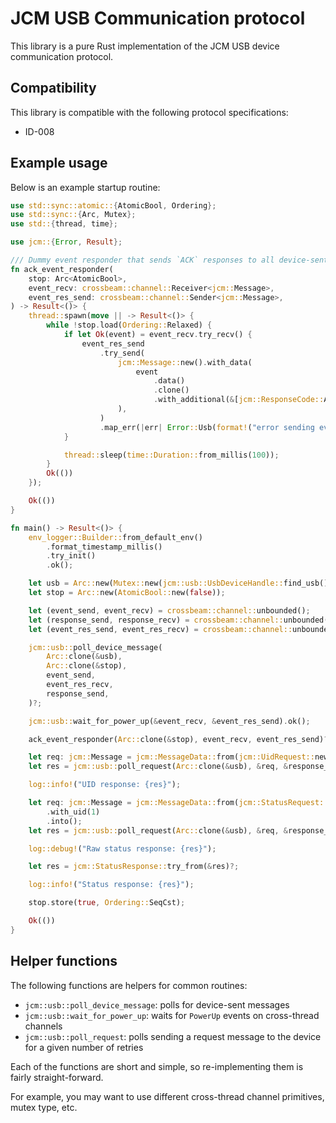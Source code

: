 # JCM USB Communication protocol

This library is a pure Rust implementation of the JCM USB device communication protocol.

## Compatibility

This library is compatible with the following protocol specifications:

- ID-008

## Example usage

Below is an example startup routine:

```rust
use std::sync::atomic::{AtomicBool, Ordering};
use std::sync::{Arc, Mutex};
use std::{thread, time};

use jcm::{Error, Result};

/// Dummy event responder that sends `ACK` responses to all device-sent events.
fn ack_event_responder(
    stop: Arc<AtomicBool>,
    event_recv: crossbeam::channel::Receiver<jcm::Message>,
    event_res_send: crossbeam::channel::Sender<jcm::Message>,
) -> Result<()> {
    thread::spawn(move || -> Result<()> {
        while !stop.load(Ordering::Relaxed) {
            if let Ok(event) = event_recv.try_recv() {
                event_res_send
                    .try_send(
                        jcm::Message::new().with_data(
                            event
                                .data()
                                .clone()
                                .with_additional(&[jcm::ResponseCode::Ack.into()]),
                        ),
                    )
                    .map_err(|err| Error::Usb(format!("error sending event response: {err}")))?;
            }

            thread::sleep(time::Duration::from_millis(100));
        }
        Ok(())
    });

    Ok(())
}

fn main() -> Result<()> {
    env_logger::Builder::from_default_env()
        .format_timestamp_millis()
        .try_init()
        .ok();

    let usb = Arc::new(Mutex::new(jcm::usb::UsbDeviceHandle::find_usb()?));
    let stop = Arc::new(AtomicBool::new(false));

    let (event_send, event_recv) = crossbeam::channel::unbounded();
    let (response_send, response_recv) = crossbeam::channel::unbounded();
    let (event_res_send, event_res_recv) = crossbeam::channel::unbounded();

    jcm::usb::poll_device_message(
        Arc::clone(&usb),
        Arc::clone(&stop),
        event_send,
        event_res_recv,
        response_send,
    )?;

    jcm::usb::wait_for_power_up(&event_recv, &event_res_send).ok();

    ack_event_responder(Arc::clone(&stop), event_recv, event_res_send)?;

    let req: jcm::Message = jcm::MessageData::from(jcm::UidRequest::new_set(0x1)).into();
    let res = jcm::usb::poll_request(Arc::clone(&usb), &req, &response_recv, 3)?;

    log::info!("UID response: {res}");

    let req: jcm::Message = jcm::MessageData::from(jcm::StatusRequest::new())
        .with_uid(1)
        .into();
    let res = jcm::usb::poll_request(Arc::clone(&usb), &req, &response_recv, 3)?;

    log::debug!("Raw status response: {res}");

    let res = jcm::StatusResponse::try_from(&res)?;

    log::info!("Status response: {res}");

    stop.store(true, Ordering::SeqCst);

    Ok(())
}
```

## Helper functions

The following functions are helpers for common routines:

- `jcm::usb::poll_device_message`: polls for device-sent messages
- `jcm::usb::wait_for_power_up`: waits for `PowerUp` events on cross-thread channels
- `jcm::usb::poll_request`: polls sending a request message to the device for a given number of retries

Each of the functions are short and simple, so re-implementing them is fairly straight-forward.

For example, you may want to use different cross-thread channel primitives, mutex type, etc.
